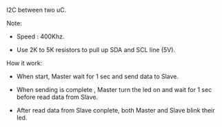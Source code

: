 I2C between two uC.

Note:
- Speed : 400Khz.

- Use 2K to 5K resistors to pull up SDA and SCL line (5V).

How it work:

- When start, Master wait for 1 sec and send data to Slave.

- When sending is complete , Master turn the led on and wait for 1 sec before read data from Slave.

- After read data from Slave conplete, both Master and Slave blink their led.
